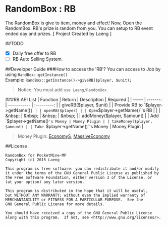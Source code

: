 # RandomBox : RB
The RandomBox is give to item, money and effect!
Now, Open the RandomBox. RB's prize is random from you.
You can setup to RB event ended day and prizes.
[ Project Created by Laeng ]

##TODO
- [x] Daily free offer to RB
- [ ] RB Auto Selling System.

##Developer Guide
###How to access the 'RB'?
You can access to Job by using `RandBox::getInstance()` <br/>
Example: `RandBox::getInstance()->giveRB($player, $unit);`
>Notice: You must add `use Laeng/RandomBox`.

###RB API List
| Function | Return | Description | Required |
| ----- | :------: | ----------- | :---------: |
| giveRB($player, $unit) | | Provide RB to `$player->getName()` | |
| openRB($player) | | Open `$player->getName()`'s RB | |
| &nbsp; | &nbsp; | &nbsp; | &nbsp; |
| addMoney($player, $amount) | | Add `$player->getName()`'s Money | Money Plugin |
| takeMoney($player, $amount) | | Take `$player->getName()`'s Money | Money Plugin |
>  Money Plugin: [EconomyS](#), [MassiveEconomy](#)

##License
```
RandomBox for PocketMine-MP
Copyright (c) 2015 Laeng

This program is free software: you can redistribute it and/or modify
it under the terms of the GNU General Public License as published by
the Free Software Foundation, either version 3 of the License, or
(at your option) any later version.

This program is distributed in the hope that it will be useful,
but WITHOUT ANY WARRANTY; without even the implied warranty of
MERCHANTABILITY or FITNESS FOR A PARTICULAR PURPOSE.  See the
GNU General Public License for more details.

You should have received a copy of the GNU General Public License
along with this program.  If not, see <http://www.gnu.org/licenses/>.
```

